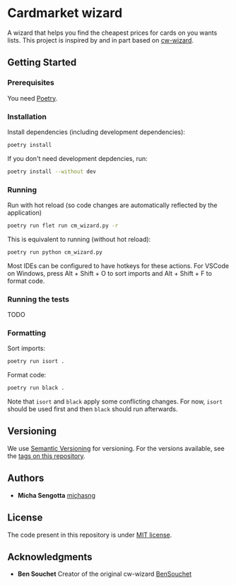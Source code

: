 # Cardmarket wizard

A wizard that helps you find the cheapest prices for cards on you wants lists.
This project is inspired by and in part based on [cw-wizard](https://github.com/BenSouchet/cw-wizard).

## Getting Started

### Prerequisites

You need [Poetry](https://python-poetry.org/docs/).

### Installation

Install dependencies (including development dependencies):

```bash
poetry install
```

If you don't need development depdencies, run:

```bash
poetry install --without dev
```

### Running

Run with hot reload (so code changes are automatically reflected by the application)

```bash
poetry run flet run cm_wizard.py -r
```

This is equivalent to running (without hot reload):

```bash
poetry run python cm_wizard.py
```

Most IDEs can be configured to have hotkeys for these actions.
For VSCode on Windows, press Alt + Shift + O to sort imports and Alt + Shift + F to format code.

### Running the tests

TODO

### Formatting

Sort imports:

```bash
poetry run isort .
```

Format code:

```bash
poetry run black .
```

Note that `isort` and `black` apply some conflicting changes.
For now, `isort` should be used first and then `black` should run afterwards.

## Versioning

We use [Semantic Versioning](http://semver.org/) for versioning. For the versions
available, see the [tags on this
repository](https://github.com/PurpleBooth/a-good-readme-template/tags).

## Authors

  - **Micha Sengotta**
    [michasng](https://github.com/michasng)

## License

The code present in this repository is under [MIT license](https://github.com/michasng/cm-wizard/blob/main/LICENSE).

## Acknowledgments

  - **Ben Souchet**
    Creator of the original cw-wizard
    [BenSouchet](https://github.com/BenSouchet)

